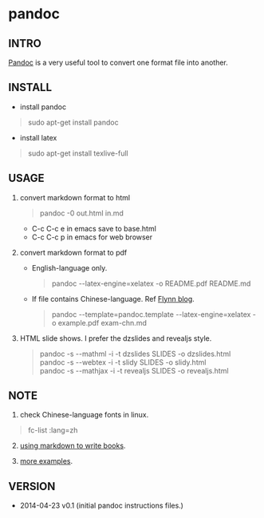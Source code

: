 pandoc
==========

## INTRO
[Pandoc](http://johnmacfarlane.net/pandoc/) is a very useful tool to
convert one format file into another.

## INSTALL
* install pandoc  
> sudo apt-get install pandoc

* install latex  
> sudo apt-get install texlive-full

## USAGE
1. convert markdown format to html   
   > pandoc -0 out.html in.md  
   * C-c C-c e  in emacs save to base.html  
   * C-c C-c p  in emacs for web browser
   
2. convert markdown format to pdf  
   * English-language only.  
     > pandoc --latex-engine=xelatex -o README.pdf README.md  
   * If file contains Chinese-language. Ref
   [Flynn blog](http://jiangfeng.org/notes/2013/04/19/markdown-with-pdf.html).  
     > pandoc --template=pandoc.template --latex-engine=xelatex -o
     > example.pdf exam-chn.md

3. HTML slide shows. I prefer the dzslides and revealjs style.  
   > pandoc -s --mathml -i -t dzslides SLIDES -o dzslides.html  
   > pandoc -s --webtex -i -t slidy SLIDES -o slidy.html  
   > pandoc -s --mathjax -i -t revealjs SLIDES -o revealjs.html  

## NOTE
1. check Chinese-language fonts in linux.  
> fc-list :lang=zh

2. [using markdown to write books](http://www.ituring.com.cn/article/828).

3. [more examples](http://johnmacfarlane.net/pandoc/demos.html).


## VERSION
* 2014-04-23 v0.1  (initial pandoc instructions files.)
